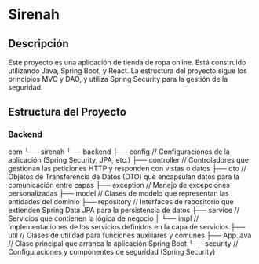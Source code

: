 # Sirenah

## Descripción

Este proyecto es una aplicación de tienda de ropa online. Está construido utilizando Java, Spring Boot, y React. La estructura del proyecto sigue los principios MVC y DAO, y utiliza Spring Security para la gestión de la seguridad.

## Estructura del Proyecto

### Backend

com
└── sirenah
    └── backend
        ├── config           // Configuraciones de la aplicación (Spring Security, JPA, etc.)
        ├── controller       // Controladores que gestionan las peticiones HTTP y responden con vistas o datos
        ├── dto              // Objetos de Transferencia de Datos (DTO) que encapsulan datos para la comunicación entre capas
        ├── exception        // Manejo de excepciones personalizadas
        ├── model            // Clases de modelo que representan las entidades del dominio
        ├── repository       // Interfaces de repositorio que extienden Spring Data JPA para la persistencia de datos
        ├── service          // Servicios que contienen la lógica de negocio
        │   └── impl         // Implementaciones de los servicios definidos en la capa de servicios
        ├── util             // Clases de utilidad para funciones auxiliares y comunes
        ├── App.java         // Clase principal que arranca la aplicación Spring Boot
        └── security         // Configuraciones y componentes de seguridad (Spring Security)

